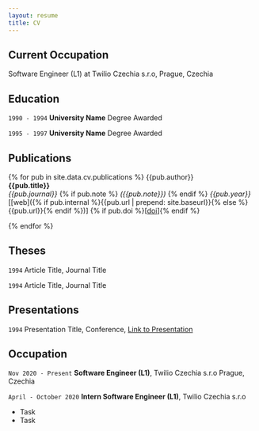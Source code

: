 ```yaml
---
layout: resume
title: CV
---
```

## Current Occupation

Software Engineer (L1) at Twilio Czechia s.r.o, Prague, Czechia

## Education

`1990 - 1994`
__University Name__
Degree Awarded

`1995 - 1997`
__University Name__
Degree Awarded 

## Publications

<!-- A list is also available [online](https://scholar.google.co.uk/citations?user=LTOTl0YAAAAJ) -->

{% for pub in site.data.cv.publications %}
{{pub.author}}<br />
**{{pub.title}}**<br />
*{{pub.journal}}*
{% if pub.note %} *({{pub.note}})*
{% endif %} *{{pub.year}}*  [[web]({% if pub.internal %}{{pub.url | prepend: site.baseurl}}{% else %}{{pub.url}}{% endif %})] {% if pub.doi %}[[doi]({{pub.doi}})]{% endif %}

{% endfor %}

## Theses

`1994`
Article Title, Journal Title

`1994`
Article Title, Journal Title

## Presentations

`1994`
Presentation Title, Conference, <a href="https://MyWebsite.tld/presentation1">Link to Presentation</a>


## Occupation

`Nov 2020 - Present`
__Software Engineer (L1)__, Twilio Czechia s.r.o
Prague, Czechia  

`April - October 2020`
__Intern Software Engineer (L1)__, Twilio Czechia s.r.o 

- Task
- Task



<!-- ### Footer

Last updated: Oct 23, 2020 -->


